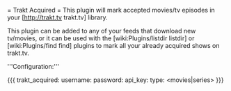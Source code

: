 = Trakt Acquired =
This plugin will mark accepted movies/tv episodes in your [http://trakt.tv trakt.tv] library.

This plugin can be added to any of your feeds that download new tv/movies, or it can be used with the [wiki:Plugins/listdir listdir] or [wiki:Plugins/find find] plugins to mark all your already acquired shows on trakt.tv.

'''Configuration:'''

{{{
trakt_acquired:
  username: <trakt username>
  password: <trakt password>
  api_key: <trakt api key>
  type: <movies|series>
}}}